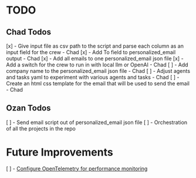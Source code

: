 # TODO

## Chad Todos
[x] - Give input file as csv path to the script and parse each column as an input field for the crew - Chad
[x] - Add To field to personalized_email output - Chad
[x] - Add all emails to one personalized_email json file
[x] - Add a switch for the crew to run in with local llm or OpenAI - Chad
[ ] - Add company name to the personalized_email json file - Chad
[ ] - Adjust agents and tasks yaml to experiment with various agents and tasks - Chad
[ ] - Create an html css template for the email that will be used to send the email - Chad


## Ozan Todos
[ ] - Send email script out of personalized_email json file
[ ] - Orchestration of all the projects in the repo


# Future Improvements
[ ] - [Configure OpenTelemetry for performance monitoring](https://docs.crewai.com/how-to/openlit-observability)
